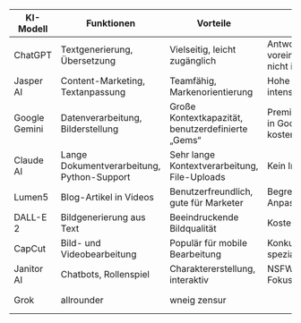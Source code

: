 | **KI-Modell** | **Funktionen**                             | **Vorteile**                                      | **Nachteile**                                         | **Kosten**                          |
| ------------- | ------------------------------------------ | ------------------------------------------------- | ----------------------------------------------------- | ----------------------------------- |
| ChatGPT       | Textgenerierung, Übersetzung               | Vielseitig, leicht zugänglich                     | Antworten teils voreingenommen, nicht immer originell | Basis kostenlos, Plus 22 Euro/Monat |
| Jasper AI     | Content-Marketing, Textanpassung           | Teamfähig, Markenorientierung                     | Hohe Kosten bei intensiver Nutzung                    | Ab 19 USD/Monat                     |
| Google Gemini | Datenverarbeitung, Bilderstellung          | Große Kontextkapazität, benutzerdefinierte „Gems“ | Premium-Features in Google One kostenpflichtig        | ab 22Euro/Monat                     |
| Claude AI     | Lange Dokumentverarbeitung, Python-Support | Sehr lange Kontextverarbeitung, File-Uploads      | Kein Internetzugang                                   | 20–30 USD/Monat                     |
| Lumen5        | Blog-Artikel in Videos                     | Benutzerfreundlich, gute für Marketer             | Begrenzte Anpassungsoptionen                          | Ab 29 USD/Monat                     |
| DALL-E 2      | Bildgenerierung aus Text                   | Beeindruckende Bildqualität                       | Kosten für Vielnutzer                                 | 15 USD für 115 Credits              |
| CapCut        | Bild- und Videobearbeitung                 | Populär für mobile Bearbeitung                    | Konkurrenz mit spezialisierten Tools                  | Grundfunktionen kostenlos           |
| Janitor AI    | Chatbots, Rollenspiel                      | Charaktererstellung, interaktiv                   | NSFW-Inhalte als Fokus                                | Kostenlos und kostenpflichtig       |
| Grok          | allrounder                                 | wneig zensur                                      |                                                       | kostenlos und kostenpflichtig       |